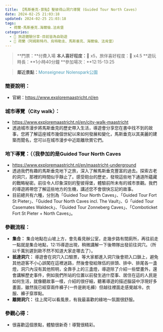```yaml
---
title: 【馬斯垂克-景點】聖彼得山洞穴導覽 (Guided Tour North Caves)
date: 2024-02-25 21:03:18
updated: 2024-02-25 21:03:18
tags:
  - 荷蘭-馬斯垂克.海爾倫.法肯堡
categories: 
  - 🌴 旅遊體驗分享-目前皆為自助遊
  - 🥥 荷蘭（阿姆斯特丹、烏特勒支、馬斯垂克、海爾倫、法肯堡）
---
```

>**門票：**付費入場
>**本人喜好程度：**🌝 x5，旅伴喜好程度：🌝 x4.5
>**遊玩時長：**1小時40分鐘
>**參加場次：**12:15-13:25
<!-- more -->
>**鄰近景點：**<font color=#4599B6>Monseigneur Nolenspark公園</font>

### 簡要說明： 
+ 官網：https://www.exploremaastricht.nl/en

### 城市導覽（City walk）：
+ https://www.exploremaastricht.nl/en/city-walk-maastricht
+ 透過城市漫步將馬斯垂克的歷史帶入生活，導遊會分享您在書中找不到的故事，您將了解這座城市幾個世紀以來如何發展和變化，馬斯垂克以其美麗的建築而聞名，您可以在城市漫步中近距離欣賞它們。

### 地下導覽：**（（我參加的是Guided Tour North Caves**
+ https://www.exploremaastricht.nl/en/maastricht-underground
+ 透過我們有趣的馬斯垂克地下之旅，深入了解馬斯垂克豐富的過去。探索古老的洞穴，那裡的時間似乎靜止了。感受砲台的歷史，發現這些地下通道所蘊藏的戰略秘密。前往令人印象深刻的聖彼得堡，體驗前所未有的城市景觀。我們的導遊將帶您了解這些地方的生機，講述您不會很快忘記的故事。
+ 目前總共有六種，分別為「Guided Tour North Caves」、「Guided Tour Fort St Pieter」、「Guided Tour North Caves incl. The Vault」、G「uided Tour Casemates Waldeck」、「Guided Tour Zonneberg Caves」、「Comboticket Fort St Pieter + North Caves」。

### 參觀流程：
+ **集合：**
集合地點在山坡上方，會先看見辦公室，走幾步路有間廁所，再往前走一點就是集合地點，12:15導遊出現，稍微講解一下後帶隊出發前往洞穴。（所以千萬別遲到歐不然不知道大家走哪去了）。
+ **抵達洞穴：**
導遊會在洞穴入口驗票，等大家都進入洞穴後會把入口鎖上，避免其他遊客不小心誤闖在這裡迷路，然後會發給隊伍的排頭、排中、排尾各一盞燈，洞穴內沒有其他照明，全靠手上的三盞燈，導遊除了介紹一些壁畫外，還會講解歷史事件，例如我們所站的位置以前發生過什麼事、居住在這的人民是如何生活，就像聽故事一樣，介紹的很仔細，聽著導遊的描述腦袋中浮現好多畫面，雖然我已經穿兩件褲子(一件是刷毛褲）但越往裡面走感覺越冷，衣服、褲子穿厚點。
+ **離開洞穴：**
往上爬可以看風景，有我最喜歡的綠地～氛圍很舒服。

### 參觀心得：
+ 很喜歡這個景點，體驗很新奇！導覽很精彩。

